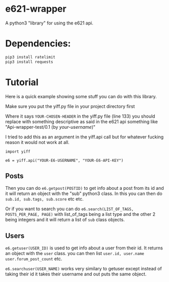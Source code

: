 # e621-wrapper
A python3 "library" for using the e621 api.

# Dependencies:

```bash
pip3 install ratelimit
pip3 install requests
```

# Tutorial

Here is a quick example showing some stuff you can do with this library.

Make sure you put the yiff.py file in your project directory first

Where it says `YOUR-CHOSEN-HEADER` in the yiff.py file (line 133) you should replace with something descriptive as said in the e621 api something like "Api-wrapper-test/0.1 (by *your-username*)"

I tried to add this as an argument in the yiff.api call but for whatever fucking reason it would not work at all.

```python3
import yiff

e6 = yiff.api("YOUR-E6-USERNAME", "YOUR-E6-API-KEY")
```

## Posts

Then you can do `e6.getpost(POSTID)` to get info about a post from its id and it will return an object with the "sub" python3 class. In this you can then do `sub.id, sub.tags, sub.score` etc etc.

Or if you want to search you can do `e6.search(LIST_OF_TAGS, POSTS_PER_PAGE, PAGE)` with list_of_tags being a list type and the other 2 being integers and it will return a list of `sub` class objects.

## Users

`e6.getuser(USER_ID)` is used to get info about a user from their id. It returns an object with the `user` class. you can then list `user.id, user.name user.forum_post_count` etc.

`e6.searchuser(USER_NAME)` works very similary to getuser except instead of taking their id it takes their username and out puts the same object.
